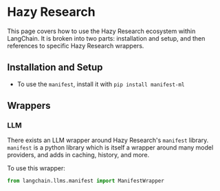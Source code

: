 # Hazy Research

This page covers how to use the Hazy Research ecosystem within LangChain.
It is broken into two parts: installation and setup, and then references to specific Hazy Research wrappers.

## Installation and Setup
- To use the `manifest`, install it with `pip install manifest-ml`

## Wrappers

### LLM

There exists an LLM wrapper around Hazy Research's `manifest` library. 
`manifest` is a python library which is itself a wrapper around many model providers, and adds in caching, history, and more.

To use this wrapper:
```python
from langchain.llms.manifest import ManifestWrapper
```
